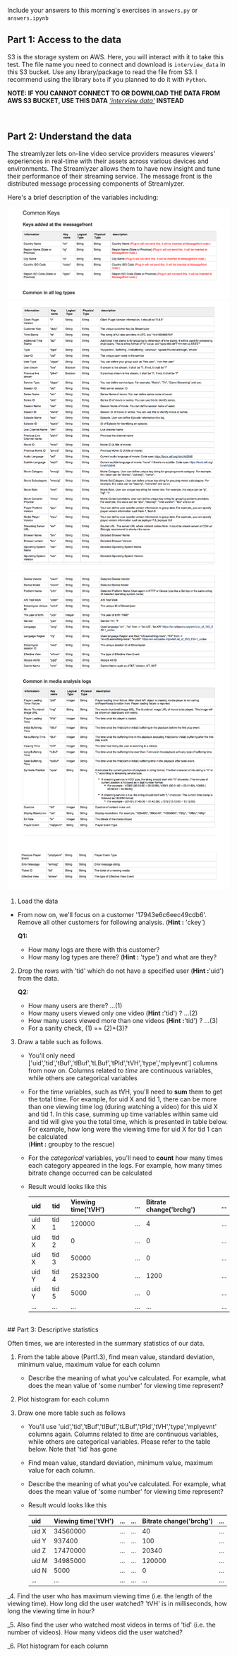 Include your answers to this morning's exercises in `answers.py` or `answers.ipynb`

## Part 1: Access to the data

S3 is the storage system on AWS. Here, you will interact with it to take this test.
The file name you need to connect and download is `interview_data` in this S3 bucket. Use any library/package to read the file from S3.
I recommend using the library `boto` if you planned to do it with `Python`.

**NOTE: IF YOU CANNOT CONNECT TO OR DOWNLOAD THE DATA FROM AWS S3 BUCKET,
USE THIS DATA** [_'interview data'_](https://drive.google.com/open?id=0B5rOf6SBB06BaG9fNkQzRmowQ3M) **INSTEAD**

<br>

## Part 2: Understand the data

The streamlyzer lets on-line video service providers measures viewers' experiences in real-time with their assets across various devices and environments. The Streamlyzer allows them to have new insight and tune their performance of their streaming service. The message front is the
distributed message processing components of Streamlyzer.

Here's a brief description of the variables including:

   ![image](imgs/img1.png)
   ![image](imgs/img2.png)
   ![image](imgs/img3.png)   
   ![image](imgs/img4.png)
<br>

1. Load the data

  - From now on, we'll focus on a customer '17943e6c6eec49cdb6'. Remove all other customers for following analysis. (__Hint :__ 'ckey')

    **Q1:**
    - How many logs are there with this customer?
    - How many log types are there? (__Hint :__ 'type') and what are they?

2. Drop the rows with 'tid' which do not have a specified user (__Hint :__'uid') from the data.

    **Q2:**
    - How many users are there? ...(1)
    - How many users viewed only one video (__Hint :__'tid') ? ...(2)
    - How many users viewed more than one videos (__Hint :__'tid') ? ...(3)
    - For a sanity check, (1) == (2)+(3)?

3. Draw a table such as follows.
    - You'll only need ['uid','tid','tBuf','tIBuf','tLBuf','tPld','tVH','type','mplyevnt'] columns from now on. Columns related to *time* are continuous variables, while others are categorical variables

    - For the *time* variables, such as tVH, you'll need to **sum** them to get the total time. For example, for uid X and tid 1, there can be more than one viewing time log (during watching a video) for this uid X and tid 1. In this case, summing up time variables within same uid and tid will give you the total time, which is presented in table below. For example, how long were the viewing time for uid X for tid 1 can be calculated
    <br>(__Hint :__ groupby to the rescue)

    - For the *categorical* variables, you'll need to **count** how many times each category appeared in the logs. For example, how many times bitrate change occurred can be calculated

    - Result would looks like this


      | uid   | tid   | Viewing time('tVH') | ... | Bitrate change('brchg') | ... |
      |-------|-------|---------------------|-----|-------------------------|-----|
      | uid X | tid 1 | 120000              | ... | 4                       | ... |
      | uid X | tid 2 | 0                   | ... | 0                       | ... |
      | uid X | tid 3 | 50000               | ... | 0                       | ... |
      | uid Y | tid 4 | 2532300             | ... | 1200                    | ... |
      | uid Y | tid 5 | 5000                | ... | 0                       | ... |
      | ...   | ...   | ...                 | ... | ...                     | ... |




<br>
## Part 3: Descriptive statistics

Often times, we are interested in the summary statistics of our data.

1. From the table above (Part1.3), find mean value, standard deviation, minimum value, maximum value for each column
    - Describe the meaning of what you've calculated. For example, what does the mean value of 'some number' for viewing time represent?

2. Plot histogram for each column

3. Draw one more table such as follows
    - You'll use 'uid','tid','tBuf','tIBuf','tLBuf','tPld','tVH','type','mplyevnt' columns again. Columns related to *time* are continuous variables, while others are categorical variables. Please refer to the table below. Note that 'tid' has gone

    - Find mean value, standard deviation, minimum value, maximum value for each column.

    - Describe the meaning of what you've calculated. For example, what does the mean value of 'some number' for viewing time represent?

    - Result would looks like this


        | uid   | Viewing time('tVH') | ... | ... | Bitrate change('brchg') | ... |
        |-------|---------------------|-----|-----|-------------------------|-----|
        | uid X | 34560000            | ... | ... | 40                      | ... |
        | uid Y | 937400              | ... | ... | 100                     | ... |
        | uid Z | 17470000            | ... | ... | 20340                   | ... |
        | uid M | 34985000            | ... | ... | 120000                  | ... |
        | uid N | 5000                | ... | ... | 0                       | ... |
        | ...   | ...                 | ... | ... | ...                     | ... |

_4. Find the user who has maximum viewing time (i.e. the length of the viewing time). How long did the user watched? 'tVH' is in milliseconds, how long the viewing time in hour?

_5. Also find the user who watched most videos in terms of 'tid' (i.e. the number of videos). How many videos did the user watched?

_6. Plot histogram for each column
